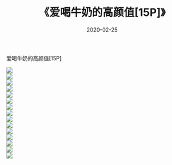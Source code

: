 ﻿---
layout: post
title:  《爱喝牛奶的高颜值[15P]》
date:   2020-02-25
img: http://imgx.orgx.ga/漏D/2020/爱喝牛奶的高颜值[15P]/000.jpg
categories: [美女, 清纯, 唯美]
---

爱喝牛奶的高颜值[15P]

  ![](http://imgx.orgx.ga/漏D/2020/爱喝牛奶的高颜值[15P]/001.jpg) <br> ![](http://imgx.orgx.ga/漏D/2020/爱喝牛奶的高颜值[15P]/002.jpg) <br> ![](http://imgx.orgx.ga/漏D/2020/爱喝牛奶的高颜值[15P]/003.jpg) <br> ![](http://imgx.orgx.ga/漏D/2020/爱喝牛奶的高颜值[15P]/004.jpg) <br> ![](http://imgx.orgx.ga/漏D/2020/爱喝牛奶的高颜值[15P]/005.jpg) <br> ![](http://imgx.orgx.ga/漏D/2020/爱喝牛奶的高颜值[15P]/006.jpg) <br> ![](http://imgx.orgx.ga/漏D/2020/爱喝牛奶的高颜值[15P]/007.jpg) <br> ![](http://imgx.orgx.ga/漏D/2020/爱喝牛奶的高颜值[15P]/008.jpg) <br> ![](http://imgx.orgx.ga/漏D/2020/爱喝牛奶的高颜值[15P]/009.jpg) <br> ![](http://imgx.orgx.ga/漏D/2020/爱喝牛奶的高颜值[15P]/010.jpg) <br> ![](http://imgx.orgx.ga/漏D/2020/爱喝牛奶的高颜值[15P]/011.jpg) <br> ![](http://imgx.orgx.ga/漏D/2020/爱喝牛奶的高颜值[15P]/012.jpg) <br> ![](http://imgx.orgx.ga/漏D/2020/爱喝牛奶的高颜值[15P]/013.jpg) <br> ![](http://imgx.orgx.ga/漏D/2020/爱喝牛奶的高颜值[15P]/014.jpg) <br> ![](http://imgx.orgx.ga/漏D/2020/爱喝牛奶的高颜值[15P]/015.jpg) <br>